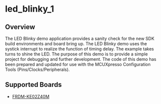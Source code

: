 # led_blinky_1

## Overview
The LED Blinky demo application provides a sanity check for the new SDK build environments and board bring up. The LED Blinky demo 
uses the systick interrupt to realize the function of timing delay. The example takes turns to shine the LED. The purpose of this 
demo is to provide a simple project for debugging and further development.
The code of this demo has been prepared and updated for use with the MCUXpresso Configuration Tools (Pins/Clocks/Peripherals).

## Supported Boards
- [FRDM-KE02Z40M](../../_boards/frdmke02z40m/demo_apps/led_blinky/example_board_readme.md)
